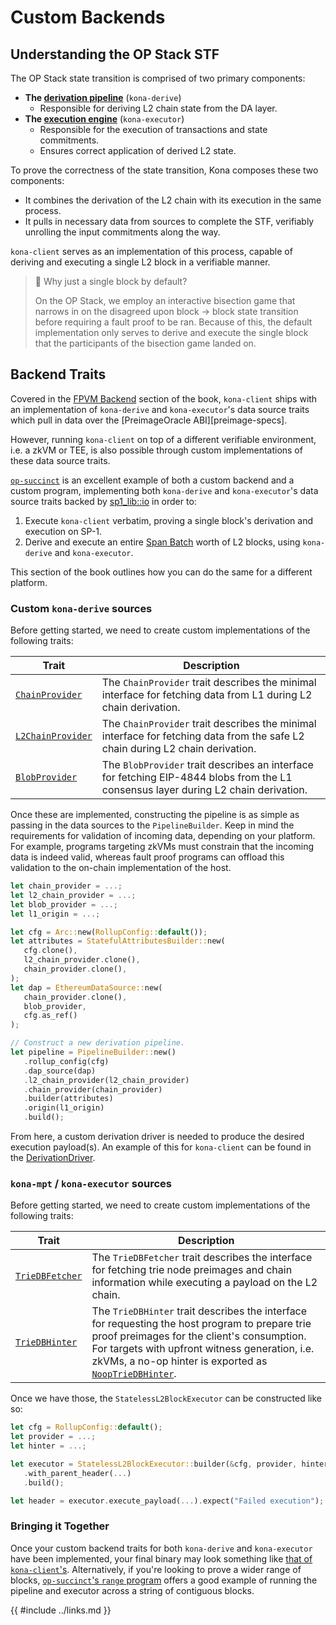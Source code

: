 # Custom Backends

## Understanding the OP Stack STF

The OP Stack state transition is comprised of two primary components:

- **The [derivation pipeline](https://specs.optimism.io/protocol/derivation.html)** (`kona-derive`)
  - Responsible for deriving L2 chain state from the DA layer.
- **The [execution engine](https://specs.optimism.io/protocol/exec-engine.html#l2-execution-engine)** (`kona-executor`)
  - Responsible for the execution of transactions and state commitments.
  - Ensures correct application of derived L2 state.

To prove the correctness of the state transition, Kona composes these two components:

- It combines the derivation of the L2 chain with its execution in the same process.
- It pulls in necessary data from sources to complete the STF, verifiably unrolling the input commitments along the way.

`kona-client` serves as an implementation of this process, capable of deriving and executing a single L2 block in a
verifiable manner.

> 📖 Why just a single block by default?
>
> On the OP Stack, we employ an interactive bisection game that narrows in on the disagreed upon block -> block state
> transition before requiring a fault proof to be ran. Because of this, the default implementation only serves
> to derive and execute the single block that the participants of the bisection game landed on.

## Backend Traits

Covered in the [FPVM Backend](./fpvm-backend.md) section of the book, `kona-client` ships with an implementation of
`kona-derive` and `kona-executor`'s data source traits which pull in data over the [PreimageOracle ABI][preimage-specs].

However, running `kona-client` on top of a different verifiable environment, i.e. a zkVM or TEE, is also possible
through custom implementations of these data source traits.

[`op-succinct`](https://github.com/succinctlabs/op-succinct) is an excellent example of both a custom backend and a custom
program, implementing both `kona-derive` and `kona-executor`'s data source traits backed by [sp1_lib::io](https://docs.rs/sp1-lib/latest/sp1_lib/io/index.html)
in order to:

1. Execute `kona-client` verbatim, proving a single block's derivation and execution on SP-1.
1. Derive and execute an entire [Span Batch](https://specs.optimism.io/protocol/delta/span-batches.html#span-batches)
   worth of L2 blocks, using `kona-derive` and `kona-executor`.

This section of the book outlines how you can do the same for a different platform.

### Custom `kona-derive` sources

Before getting started, we need to create custom implementations of the following traits:

| Trait                                                                                                 | Description                                                                                                                         |
| ----------------------------------------------------------------------------------------------------- | ----------------------------------------------------------------------------------------------------------------------------------- |
| [`ChainProvider`](https://docs.rs/kona-derive/latest/kona_derive/traits/trait.ChainProvider.html)     | The `ChainProvider` trait describes the minimal interface for fetching data from L1 during L2 chain derivation.                     |
| [`L2ChainProvider`](https://docs.rs/kona-derive/latest/kona_derive/traits/trait.L2ChainProvider.html) | The `ChainProvider` trait describes the minimal interface for fetching data from the safe L2 chain during L2 chain derivation.      |
| [`BlobProvider`](https://docs.rs/kona-derive/latest/kona_derive/traits/trait.BlobProvider.html)       | The `BlobProvider` trait describes an interface for fetching EIP-4844 blobs from the L1 consensus layer during L2 chain derivation. |

Once these are implemented, constructing the pipeline is as simple as passing in the data sources to the `PipelineBuilder`. Keep in mind the requirements for validation of incoming data, depending on your platform. For example, programs
targeting zkVMs must constrain that the incoming data is indeed valid, whereas fault proof programs can offload this validation to the on-chain implementation of the host.

```rs
let chain_provider = ...;
let l2_chain_provider = ...;
let blob_provider = ...;
let l1_origin = ...;

let cfg = Arc::new(RollupConfig::default());
let attributes = StatefulAttributesBuilder::new(
   cfg.clone(),
   l2_chain_provider.clone(),
   chain_provider.clone(),
);
let dap = EthereumDataSource::new(
   chain_provider.clone(),
   blob_provider,
   cfg.as_ref()
);

// Construct a new derivation pipeline.
let pipeline = PipelineBuilder::new()
   .rollup_config(cfg)
   .dap_source(dap)
   .l2_chain_provider(l2_chain_provider)
   .chain_provider(chain_provider)
   .builder(attributes)
   .origin(l1_origin)
   .build();
```

From here, a custom derivation driver is needed to produce the desired execution payload(s). An example of this for
`kona-client` can be found in the [DerivationDriver](https://github.com/anton-rs/kona/blob/main/bin/client/src/l1/driver.rs#L77).

### `kona-mpt` / `kona-executor` sources

Before getting started, we need to create custom implementations of the following traits:

| Trait                                                                                | Description                                                                                                                                                                                                                                                                                                                        |
| ------------------------------------------------------------------------------------ | ---------------------------------------------------------------------------------------------------------------------------------------------------------------------------------------------------------------------------------------------------------------------------------------------------------------------------------- |
| [`TrieDBFetcher`](https://docs.rs/kona-mpt/latest/kona_mpt/trait.TrieDBFetcher.html) | The `TrieDBFetcher` trait describes the interface for fetching trie node preimages and chain information while executing a payload on the L2 chain.                                                                                                                                                                                |
| [`TrieDBHinter`](https://docs.rs/kona-mpt/latest/kona_mpt/trait.TrieDBHinter.html)   | The `TrieDBHinter` trait describes the interface for requesting the host program to prepare trie proof preimages for the client's consumption. For targets with upfront witness generation, i.e. zkVMs, a no-op hinter is exported as [`NoopTrieDBHinter`](https://docs.rs/kona-mpt/latest/kona_mpt/struct.NoopTrieDBHinter.html). |

Once we have those, the `StatelessL2BlockExecutor` can be constructed like so:

```rust
let cfg = RollupConfig::default();
let provider = ...;
let hinter = ...;

let executor = StatelessL2BlockExecutor::builder(&cfg, provider, hinter)
   .with_parent_header(...)
   .build();

let header = executor.execute_payload(...).expect("Failed execution");
```

### Bringing it Together

Once your custom backend traits for both `kona-derive` and `kona-executor` have been implemented,
your final binary may look something like [that of `kona-client`'s](https://github.com/anton-rs/kona/blob/main/bin/client/src/kona.rs).
Alternatively, if you're looking to prove a wider range of blocks, [`op-succinct`'s `range` program](https://github.com/succinctlabs/op-succinct/tree/main/programs/range)
offers a good example of running the pipeline and executor across a string of contiguous blocks.

{{ #include ../links.md }}
